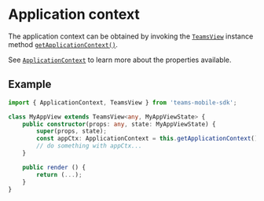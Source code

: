 # Application context
The application context can be obtained by invoking the 
<code><a href="xref:teams-mobile-sdk.TeamsView">TeamsView</a></code> instance method 
<code><a href="xref:teams-mobile-sdk.TeamsView.getApplicationContext">getApplicationContext()</a></code>.

See <code><a href="xref:teams-mobile-sdk.ApplicationContext">ApplicationContext</a></code> to learn more about the properties available.

## Example
```ts
import { ApplicationContext, TeamsView } from 'teams-mobile-sdk';

class MyAppView extends TeamsView<any, MyAppViewState> {
    public constructor(props: any, state: MyAppViewState) {
        super(props, state);
        const appCtx: ApplicationContext = this.getApplicationContext();
        // do something with appCtx...
    }

    public render () {
        return (...);
    }
}
```
